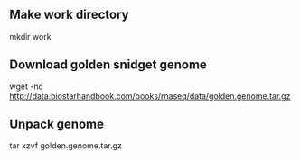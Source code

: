 ## Make work directory
mkdir work

## Download golden snidget genome
wget -nc http://data.biostarhandbook.com/books/rnaseq/data/golden.genome.tar.gz

## Unpack genome
tar xzvf golden.genome.tar.gz

